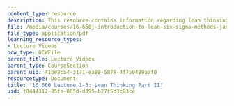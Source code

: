 ```yaml
---
content_type: resource
description: This resource contains information regarding lean thinking part II.
file: /media/courses/16-660j-introduction-to-lean-six-sigma-methods-january-iap-2012/f044431285fe865dd395b27f5d3c83ce_MIT16_660JIAP12_1-3part2.pdf
file_type: application/pdf
learning_resource_types:
- Lecture Videos
ocw_type: OCWFile
parent_title: Lecture Videos
parent_type: CourseSection
parent_uid: 41be8c54-3171-ea80-5878-4f750489aaf0
resourcetype: Document
title: '16.660 Lecture 1-3: Lean Thinking Part II'
uid: f0444312-85fe-865d-d395-b27f5d3c83ce
---
```

